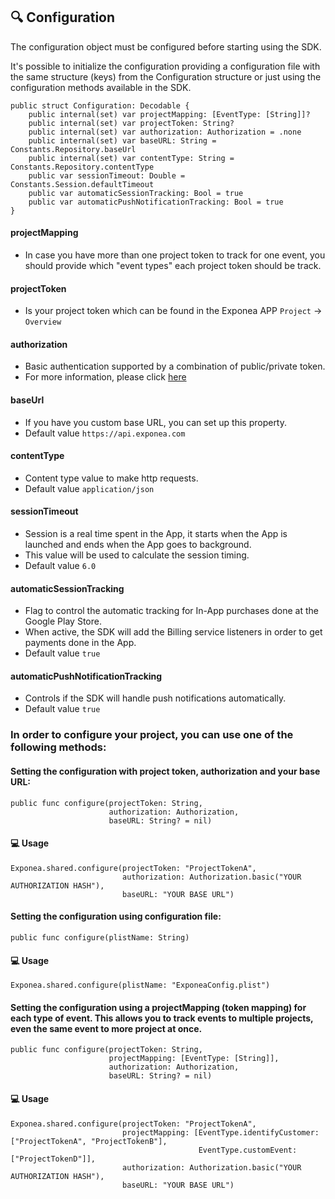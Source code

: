 ## 🔍 Configuration

The configuration object must be configured before starting using the SDK.

It's possible to initialize the configuration providing a configuration file with the same structure (keys) from the Configuration structure or just using the configuration methods available in the SDK.

```
public struct Configuration: Decodable {
    public internal(set) var projectMapping: [EventType: [String]]?
    public internal(set) var projectToken: String?
    public internal(set) var authorization: Authorization = .none
    public internal(set) var baseURL: String = Constants.Repository.baseUrl
    public internal(set) var contentType: String = Constants.Repository.contentType
    public var sessionTimeout: Double = Constants.Session.defaultTimeout
    public var automaticSessionTracking: Bool = true
    public var automaticPushNotificationTracking: Bool = true
}
```


#### projectMapping

* In case you have more than one project token to track for one event, you should provide which "event types" each project token should be track.

#### projectToken

* Is your project token which can be found in the Exponea APP ```Project``` -> ```Overview```

#### authorization

* Basic authentication supported by a combination of public/private token. 
* For more information, please click [here](https://developers.exponea.com/v2/reference#basic-authentication)

#### baseUrl

* If you have you custom base URL, you can set up this property.
* Default value `https://api.exponea.com`

#### contentType

* Content type value to make http requests. 
* Default value `application/json`

#### sessionTimeout

* Session is a real time spent in the App, it starts when the App is launched and ends when the App goes to background. 
* This value will be used to calculate the session timing.
* Default value `6.0`

#### automaticSessionTracking
 
* Flag to control the automatic tracking for In-App purchases done at the Google Play Store. 
* When active, the SDK will add the Billing service listeners in order to get payments done in the App.
* Default value `true`

#### automaticPushNotificationTracking

* Controls if the SDK will handle push notifications automatically.
* Default value `true`


### In order to configure your project, you can use one of the following methods:

#### Setting the configuration with project token, authorization and your base URL:

```
public func configure(projectToken: String, 
                      authorization: Authorization, 
                      baseURL: String? = nil)
```

#### 💻 Usage

```
Exponea.shared.configure(projectToken: "ProjectTokenA",
                         authorization: Authorization.basic("YOUR AUTHORIZATION HASH"),
                         baseURL: "YOUR BASE URL")
```

#### Setting the configuration using configuration file:

```
public func configure(plistName: String)
```

#### 💻 Usage

```
Exponea.shared.configure(plistName: "ExponeaConfig.plist")
```

#### Setting the configuration using a projectMapping (token mapping) for each type of event. This allows you to track events to multiple projects, even the same event to more project at once.

```
public func configure(projectToken: String,
                      projectMapping: [EventType: [String]],
                      authorization: Authorization,
                      baseURL: String? = nil)
```

#### 💻 Usage

```
Exponea.shared.configure(projectToken: "ProjectTokenA",
                         projectMapping: [EventType.identifyCustomer: ["ProjectTokenA", "ProjectTokenB"],
                                          EventType.customEvent: ["ProjectTokenD"]],
                         authorization: Authorization.basic("YOUR AUTHORIZATION HASH"),
                         baseURL: "YOUR BASE URL")
```